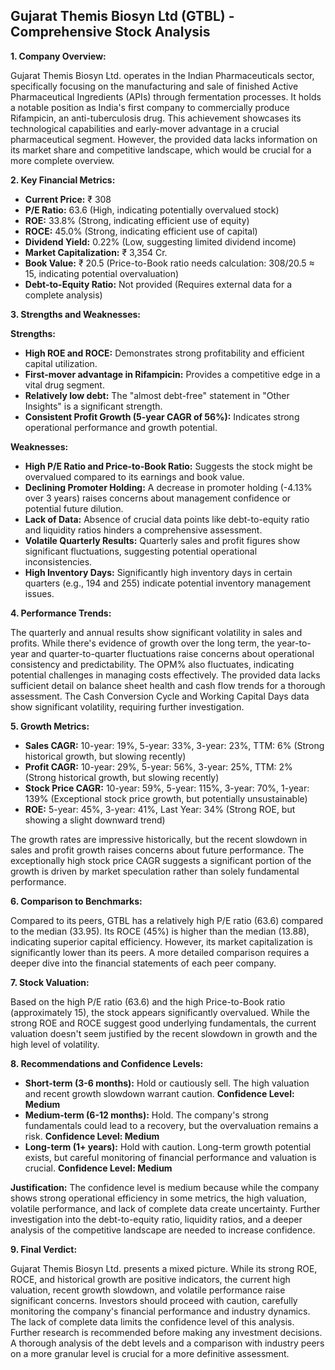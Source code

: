 ## Gujarat Themis Biosyn Ltd (GTBL) - Comprehensive Stock Analysis

**1. Company Overview:**

Gujarat Themis Biosyn Ltd. operates in the Indian Pharmaceuticals sector, specifically focusing on the manufacturing and sale of finished Active Pharmaceutical Ingredients (APIs) through fermentation processes.  It holds a notable position as India's first company to commercially produce Rifampicin, an anti-tuberculosis drug.  This achievement showcases its technological capabilities and early-mover advantage in a crucial pharmaceutical segment.  However, the provided data lacks information on its market share and competitive landscape, which would be crucial for a more complete overview.

**2. Key Financial Metrics:**

* **Current Price:** ₹ 308
* **P/E Ratio:** 63.6 (High, indicating potentially overvalued stock)
* **ROE:** 33.8% (Strong, indicating efficient use of equity)
* **ROCE:** 45.0% (Strong, indicating efficient use of capital)
* **Dividend Yield:** 0.22% (Low, suggesting limited dividend income)
* **Market Capitalization:** ₹ 3,354 Cr.
* **Book Value:** ₹ 20.5 (Price-to-Book ratio needs calculation: 308/20.5 ≈ 15, indicating potential overvaluation)
* **Debt-to-Equity Ratio:** Not provided (Requires external data for a complete analysis)


**3. Strengths and Weaknesses:**

**Strengths:**

* **High ROE and ROCE:** Demonstrates strong profitability and efficient capital utilization.
* **First-mover advantage in Rifampicin:** Provides a competitive edge in a vital drug segment.
* **Relatively low debt:**  The "almost debt-free" statement in "Other Insights" is a significant strength.
* **Consistent Profit Growth (5-year CAGR of 56%):**  Indicates strong operational performance and growth potential.


**Weaknesses:**

* **High P/E Ratio and Price-to-Book Ratio:** Suggests the stock might be overvalued compared to its earnings and book value.
* **Declining Promoter Holding:** A decrease in promoter holding (-4.13% over 3 years) raises concerns about management confidence or potential future dilution.
* **Lack of Data:**  Absence of crucial data points like debt-to-equity ratio and liquidity ratios hinders a comprehensive assessment.
* **Volatile Quarterly Results:**  Quarterly sales and profit figures show significant fluctuations, suggesting potential operational inconsistencies.
* **High Inventory Days:**  Significantly high inventory days in certain quarters (e.g., 194 and 255) indicate potential inventory management issues.


**4. Performance Trends:**

The quarterly and annual results show significant volatility in sales and profits. While there's evidence of growth over the long term, the year-to-year and quarter-to-quarter fluctuations raise concerns about operational consistency and predictability.  The OPM% also fluctuates, indicating potential challenges in managing costs effectively.  The provided data lacks sufficient detail on balance sheet health and cash flow trends for a thorough assessment.  The Cash Conversion Cycle and Working Capital Days data show significant volatility, requiring further investigation.

**5. Growth Metrics:**

* **Sales CAGR:** 10-year: 19%, 5-year: 33%, 3-year: 23%, TTM: 6% (Strong historical growth, but slowing recently)
* **Profit CAGR:** 10-year: 29%, 5-year: 56%, 3-year: 25%, TTM: 2% (Strong historical growth, but slowing recently)
* **Stock Price CAGR:** 10-year: 59%, 5-year: 115%, 3-year: 70%, 1-year: 139% (Exceptional stock price growth, but potentially unsustainable)
* **ROE:** 5-year: 45%, 3-year: 41%, Last Year: 34% (Strong ROE, but showing a slight downward trend)

The growth rates are impressive historically, but the recent slowdown in sales and profit growth raises concerns about future performance.  The exceptionally high stock price CAGR suggests a significant portion of the growth is driven by market speculation rather than solely fundamental performance.

**6. Comparison to Benchmarks:**

Compared to its peers, GTBL has a relatively high P/E ratio (63.6) compared to the median (33.95).  Its ROCE (45%) is higher than the median (13.88), indicating superior capital efficiency.  However, its market capitalization is significantly lower than its peers.  A more detailed comparison requires a deeper dive into the financial statements of each peer company.

**7. Stock Valuation:**

Based on the high P/E ratio (63.6) and the high Price-to-Book ratio (approximately 15), the stock appears significantly overvalued.  While the strong ROE and ROCE suggest good underlying fundamentals, the current valuation doesn't seem justified by the recent slowdown in growth and the high level of volatility.

**8. Recommendations and Confidence Levels:**

* **Short-term (3-6 months):** Hold or cautiously sell.  The high valuation and recent growth slowdown warrant caution.  **Confidence Level: Medium**
* **Medium-term (6-12 months):** Hold.  The company's strong fundamentals could lead to a recovery, but the overvaluation remains a risk.  **Confidence Level: Medium**
* **Long-term (1+ years):**  Hold with caution.  Long-term growth potential exists, but careful monitoring of financial performance and valuation is crucial.  **Confidence Level: Medium**

**Justification:** The confidence level is medium because while the company shows strong operational efficiency in some metrics, the high valuation, volatile performance, and lack of complete data create uncertainty.  Further investigation into the debt-to-equity ratio, liquidity ratios, and a deeper analysis of the competitive landscape are needed to increase confidence.

**9. Final Verdict:**

Gujarat Themis Biosyn Ltd. presents a mixed picture.  While its strong ROE, ROCE, and historical growth are positive indicators, the current high valuation, recent growth slowdown, and volatile performance raise significant concerns.  Investors should proceed with caution, carefully monitoring the company's financial performance and industry dynamics.  The lack of complete data limits the confidence level of this analysis.  Further research is recommended before making any investment decisions.  A thorough analysis of the debt levels and a comparison with industry peers on a more granular level is crucial for a more definitive assessment.

